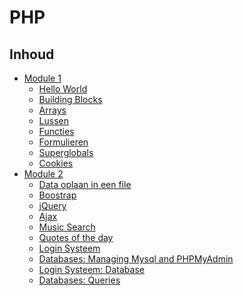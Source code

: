# PHP

## Inhoud
 - [Module 1](./Module-1/)
   - [Hello World](./Module-1/01-Hello-world.md)
   - [Building Blocks](./Module-1/02-Building-blocks.md)
   - [Arrays](./Module-1/03-Arrays.md)
   - [Lussen](./Module-1/04-Lussen.md)
   - [Functies](./Module-1/05-Functies.md)
   - [Formulieren](./Module-1/06-Formulieren.md)
   - [Superglobals](./Module-1/07-Superglobals.md)
   - [Cookies](./Module-1/08-Cookies.md)
 - [Module 2](./Module-2/)
   - [Data oplaan in een file](./Module-2/Data-oplaan-in-een-file.md)
   - [Boostrap](./Module-2/02-Bootstrap.md)
   - [jQuery](./Module-2/03-jQuery.md)
   - [Ajax](./Module-2/04-Ajax.md)
   - [Music Search](./Module-2/05-Music-search.md)
   - [Quotes of the day](./Module-2/06-Quotes.md)
   - [Login Systeem](./Module-2/07-login-systeem.md)
   - [Databases: Managing Mysql and PHPMyAdmin](./Module-2/08-Managing-a-database.md)
   - [Login Systeem: Database]()
   - [Databases: Queries]()
